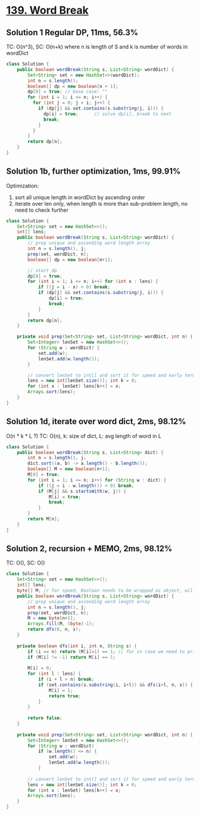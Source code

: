 # [139. Word Break](https://leetcode.com/problems/word-break/)

## Solution 1 Regular DP, 11ms, 56.3%
TC: O(n^3), SC: O(n+k) where n is length of S and k is number of words in wordDict
```java
class Solution {
    public boolean wordBreak(String s, List<String> wordDict) {
        Set<String> set = new HashSet<>(wordDict);
        int n = s.length();
        boolean[] dp = new boolean[n + 1];
        dp[0] = true; // base case: ""
        for (int i = 1; i <= n; i++) {
          for (int j = 0; j < i; j++) {
            if (dp[j] && set.contains(s.substring(j, i))) {
              dp[i] = true;      // solve dp[i], break to next 
              break;
            }
          }
        }
        return dp[n];
    }
}
```
## Solution 1b, further optimization, 1ms, 99.91%
Optimization:
1. sort all unique length in wordDict by ascending order 
2. iterate over len only, when length is more than sub-problem length, no need to check further
```java
class Solution {
    Set<String> set = new HashSet<>();
    int[] lens;
    public boolean wordBreak(String s, List<String> wordDict) {
        // prep unique and ascending word length array
        int n = s.length(), j;
        prep(set, wordDict, n);
        boolean[] dp = new boolean[n+1];

        // start dp
        dp[0] = true;
        for (int i = 1; i <= n; i++) for (int x : lens) {
            if ((j = i - x) < 0) break;
            if (dp[j] && set.contains(s.substring(j, i))) {
                dp[i] = true;
                break;
            }
        }
        return dp[n];
    }

    private void prep(Set<String> set, List<String> wordDict, int n) {
        Set<Integer> lenSet = new HashSet<>();
        for (String w : wordDict) {
            set.add(w);
            lenSet.add(w.length());
        }

        // convert lenSet to int[] and sort it for speed and early termination
        lens = new int[lenSet.size()]; int k = 0;
        for (int x : lenSet) lens[k++] = x;
        Arrays.sort(lens);
    }
}
```
## Solution 1d, iterate over word dict, 2ms, 98.12%
O(n * k * L ?) TC: O(n), k: size of dict, L: avg length of word in L
```java
class Solution {
    public boolean wordBreak(String s, List<String> dict) {
        int n = s.length(), j;
        dict.sort((a, b) -> a.length() - b.length());
        boolean[] M = new boolean[n+1];
        M[0] = true;
        for (int i = 1; i <= n; i++) for (String w : dict) {
            if ((j = i - w.length()) < 0) break;
            if (M[j] && s.startsWith(w, j)) {
                M[i] = true;
                break;
            }
        }
        return M[n];
    }
}
```
## Solution 2, recursion + MEMO, 2ms, 98.12%
TC: O(), SC: O()
```java
class Solution {
    Set<String> set = new HashSet<>();
    int[] lens;
    byte[] M; // for speed, Boolean needs to be wrapped as object, will be slow
    public boolean wordBreak(String s, List<String> wordDict) {
        // prep unique and ascending word length array
        int n = s.length(), j;
        prep(set, wordDict, n);
        M = new byte[n+1];
        Arrays.fill(M, (byte)-1);
        return dfs(0, n, s);
    }
    
    private boolean dfs(int i, int n, String s) {
        if (i == n) return (M[i]=1) == 1; // for in case we need to print M, otherwise we can just return true here
        if (M[i] != -1) return M[i] == 1;
        
        M[i] = 0;
        for (int l : lens) {
            if (i + l > n) break;
            if (set.contains(s.substring(i, i+l)) && dfs(i+l, n, s)) {
                M[i] = 1;
                return true;
            }
        }
        
        return false;
    }
    
    private void prep(Set<String> set, List<String> wordDict, int n) {
        Set<Integer> lenSet = new HashSet<>();
        for (String w : wordDict)
            if (w.length() <= n) {
                set.add(w);
                lenSet.add(w.length());
            }
        
        // convert lenSet to int[] and sort it for speed and early termination
        lens = new int[lenSet.size()]; int k = 0;
        for (int x : lenSet) lens[k++] = x;
        Arrays.sort(lens);
    }
}
```